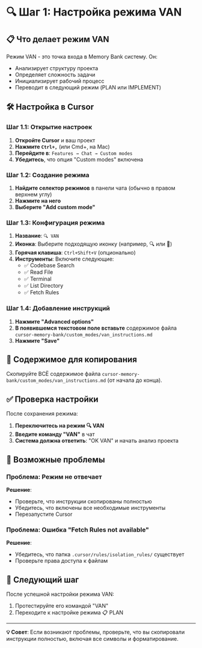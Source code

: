 # 🔍 Шаг 1: Настройка режима VAN

## 📋 Что делает режим VAN
Режим VAN - это точка входа в Memory Bank систему. Он:
- Анализирует структуру проекта
- Определяет сложность задачи
- Инициализирует рабочий процесс
- Переводит в следующий режим (PLAN или IMPLEMENT)

## 🛠️ Настройка в Cursor

### Шаг 1.1: Открытие настроек
1. **Откройте Cursor** и ваш проект
2. **Нажмите `Ctrl+,`** (или Cmd+, на Mac)
3. **Перейдите в**: `Features → Chat → Custom modes`
4. **Убедитесь**, что опция "Custom modes" включена

### Шаг 1.2: Создание режима
1. **Найдите селектор режимов** в панели чата (обычно в правом верхнем углу)
2. **Нажмите на него**
3. **Выберите "Add custom mode"**

### Шаг 1.3: Конфигурация режима
1. **Название**: `🔍 VAN`
2. **Иконка**: Выберите подходящую иконку (например, 🔍 или 📁)
3. **Горячая клавиша**: `Ctrl+Shift+V` (опционально)
4. **Инструменты**: Включите следующие:
   - ✅ Codebase Search
   - ✅ Read File
   - ✅ Terminal
   - ✅ List Directory
   - ✅ Fetch Rules

### Шаг 1.4: Добавление инструкций
1. **Нажмите "Advanced options"**
2. **В появившемся текстовом поле вставьте** содержимое файла `cursor-memory-bank/custom_modes/van_instructions.md`
3. **Нажмите "Save"**

## 📝 Содержимое для копирования

Скопируйте ВСЁ содержимое файла `cursor-memory-bank/custom_modes/van_instructions.md` (от начала до конца).

## ✅ Проверка настройки

После сохранения режима:
1. **Переключитесь на режим 🔍 VAN**
2. **Введите команду "VAN"** в чат
3. **Система должна ответить**: "OK VAN" и начать анализ проекта

## 🚨 Возможные проблемы

### Проблема: Режим не отвечает
**Решение**: 
- Проверьте, что инструкции скопированы полностью
- Убедитесь, что включены все необходимые инструменты
- Перезапустите Cursor

### Проблема: Ошибка "Fetch Rules not available"
**Решение**:
- Убедитесь, что папка `.cursor/rules/isolation_rules/` существует
- Проверьте права доступа к файлам

## 🎯 Следующий шаг

После успешной настройки режима VAN:
1. Протестируйте его командой "VAN"
2. Переходите к настройке режима 📋 PLAN

---

**💡 Совет**: Если возникают проблемы, проверьте, что вы скопировали инструкции полностью, включая все символы и форматирование.


